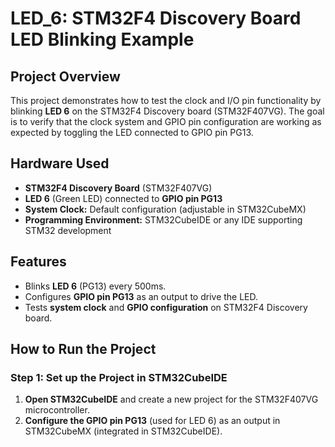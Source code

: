 # LED_6: STM32F4 Discovery Board LED Blinking Example

## Project Overview

This project demonstrates how to test the clock and I/O pin functionality by blinking **LED 6** on the STM32F4 Discovery board (STM32F407VG). The goal is to verify that the clock system and GPIO pin configuration are working as expected by toggling the LED connected to GPIO pin PG13.

## Hardware Used

- **STM32F4 Discovery Board** (STM32F407VG)
- **LED 6** (Green LED) connected to **GPIO pin PG13**
- **System Clock:** Default configuration (adjustable in STM32CubeMX)
- **Programming Environment:** STM32CubeIDE or any IDE supporting STM32 development

## Features

- Blinks **LED 6** (PG13) every 500ms.
- Configures **GPIO pin PG13** as an output to drive the LED.
- Tests **system clock** and **GPIO configuration** on STM32F4 Discovery board.

## How to Run the Project

### Step 1: Set up the Project in STM32CubeIDE

1. **Open STM32CubeIDE** and create a new project for the STM32F407VG microcontroller.
2. **Configure the GPIO pin PG13** (used for LED 6) as an output in STM32CubeMX (integrated in STM32CubeIDE).


